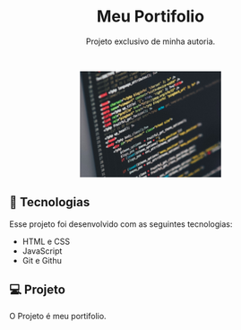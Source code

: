 <h1 align="center"> Meu Portifolio </h1>

<p align="center">
Projeto exclusivo de minha autoria.
</p>

<br>

<p align="center">
  <img alt="Página inicial" src="/img/3.jpg" width="50%">
</p>

## 🚀 Tecnologias

Esse projeto foi desenvolvido com as seguintes tecnologias:

- HTML e CSS
- JavaScript
- Git e Githu

## 💻 Projeto

O Projeto é meu portifolio.